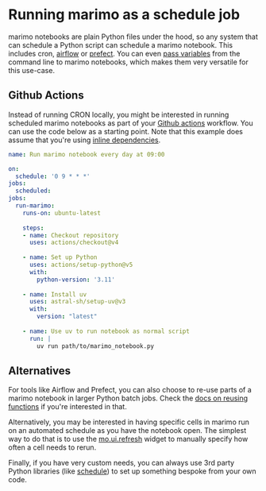 # Running marimo as a schedule job

marimo notebooks are plain Python files under the hood, so any system that can schedule a Python script can schedule a marimo notebook. This includes cron, [airflow](https://airflow.apache.org/) or [prefect](https://www.prefect.io/). You can even [pass variables](https://docs.marimo.io/guides/scripts/?h=command+line) from the command line to marimo notebooks, which makes them very versatile for this use-case.

## Github Actions

Instead of running CRON locally, you might be interested in running scheduled marimo notebooks as part of your [Github actions](https://docs.github.com/en/actions/reference/events-that-trigger-workflows#schedule) workflow. You can use the code below as a starting point. Note that this example does assume that you're using [inline dependencies](guides/package_management/inlining_dependencies). 

```yaml
name: Run marimo notebook every day at 09:00

on:
  schedule: '0 9 * * *'
jobs:
  scheduled:
jobs:
  run-marimo:
    runs-on: ubuntu-latest
    
    steps:
    - name: Checkout repository
      uses: actions/checkout@v4
      
    - name: Set up Python
      uses: actions/setup-python@v5
      with:
        python-version: '3.11'
        
    - name: Install uv
      uses: astral-sh/setup-uv@v3
      with:
        version: "latest"
    
    - name: Use uv to run notebook as normal script
      run: |
        uv run path/to/marimo_notebook.py
```

## Alternatives

For tools like Airflow and Prefect, you can also choose to re-use parts of a marimo notebook in larger Python batch jobs. Check the [docs on reusing functions](https://docs.marimo.io/guides/reusing_functions/) if you're interested in that. 

Alternatively, you may be interested in having specific cells in marimo run on an automated schedule as you have the notebook open. The simplest way to do that is to use the [mo.ui.refresh](https://docs.marimo.io/api/inputs/refresh/#marimo.ui.refresh) widget to manually specify how often a cell needs to rerun.

Finally, if you have very custom needs, you can always use 3rd party Python libraries (like [schedule](https://schedule.readthedocs.io/en/stable/index.html)) to set up something bespoke from your own code.